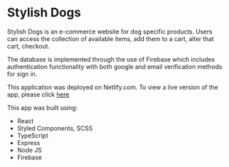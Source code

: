 # Stylish Dogs

Stylish Dogs is an e-commerce website for dog specific products. Users can access the collection of available items, add them to a cart, alter that cart, checkout.

The database is implemented through the use of Firebase which includes authentication functionality with both google and email verification methods for sign in.

This application was deployed on Netlify.com.
To view a live version of the app, please click [here](https://extraordinary-heliotrope-8f757e.netlify.app/)


This app was built using:
- React
- Styled Components, SCSS
- TypeScript
- Express
- Node JS
- Firebase

